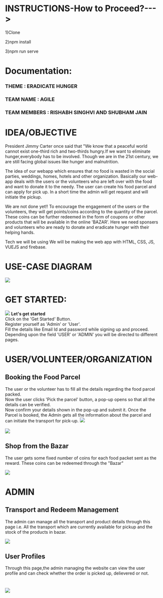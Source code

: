 # INSTRUCTIONS-How to Proceed?--->

1)Clone 

2)npm install

3)npm run serve

# Documentation:


### THEME : ERADICATE HUNGER
### TEAM NAME : AGILE
### TEAM MEMBERS : RISHABH SINGHVI AND SHUBHAM JAIN


# IDEA/OBJECTIVE
President Jimmy Carter once said that "We know that a peaceful world cannot exist one-third 
rich and two-thirds hungry.If we want to eliminate hunger,everybody has to be involved.
Though we are in the 21st century, we are still facing global issues like hunger and malnutrition.

The idea of our webapp which ensures that no food is wasted in the social parties,
weddings, homes, hotels and other organization. Basically our web-app deals with the users or the 
volunteers who are left over with the food and want to donate it to the needy. The user can create
his food parcel and can apply for pick up. In a short time the admin will get request and will
initiate the pickup.

We are not done yet!!
To encourage the engagement of the users or the volunteers, they will get points/coins according 
to the quantity of the parcel. These coins can be further redeemed in the form of coupons or other 
products that will be available in the online 'BAZAR'. Here we need sponsers and volunteers who are 
ready to donate and eradicate hunger with their helping hands.

Tech we will be using
We will be making the web app with HTML, CSS, JS, VUEJS and firebase.


# USE-CASE DIAGRAM
![](public/img/theme/userqq5.png)

# GET STARTED:

![](public/img/theme/1s.png)
**Let's get started** <br/>
Click on the 'Get Started' Button. <br/>
Register yourself as 'Admin' or 'User'. <br/>
Fill the details like Email Id and password while signing up and proceed. <br/>
Depending upon the field 'USER' or 'ADMIN' you will be directed to different
pages. <br/>

# USER/VOLUNTEER/ORGANIZATION
## Booking the Food Parcel
The user or the volunteer has to fill all the details regarding the food parcel
packed.<br/>
Now the user clicks 'Pick the parcel' button, a pop-up opens so that all the details
can be verified.<br/>
Now confirm your details shown in the pop-up and submit it.
Once the Parcel is booked, the Admin gets all the information about the parcel
and can initiate the transport for pick-up.
![](public/img/theme/6s.png)
<br/><br/>
![](public/img/theme/8s.png)

## Shop from the Bazar
The user gets some fixed number of coins for each food packet sent as the reward.
These coins can be redeemed through the "Bazar"

![](public/img/theme/5.jpeg)

# ADMIN
## Transport and Redeem Management
The admin can manage all the transport and product details through this page i.e.
All the transport which are currently available for pickup and the stock of the 
products in bazar.

![](public/img/theme/6.png)

## User Profiles
Through this page,the admin managing the website can view the user profile and can
check whether the order is picked up, delievered or not.

![](public/img/theme/4.png)
=======





